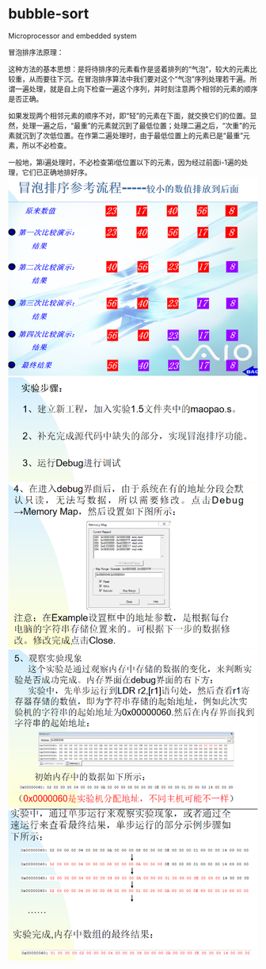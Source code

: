 # bubble-sort
Microprocessor and embedded system

冒泡排序法原理：

这种方法的基本思想：是将待排序的元素看作是竖着排列的“气泡”，较大的元素比较重，从而要往下沉。在冒泡排序算法中我们要对这个“气泡”序列处理若干遍。所谓一遍处理，就是自上向下检查一遍这个序列，并时刻注意两个相邻的元素的顺序是否正确。

如果发现两个相邻元素的顺序不对，即“轻”的元素在下面，就交换它们的位置。显然，处理一遍之后，“最重”的元素就沉到了最低位置；处理二遍之后，“次重”的元素就沉到了次低位置。在作第二遍处理时，由于最低位置上的元素已是“最重”元素，所以不必检查。

一般地，第i遍处理时，不必检查第i低位置以下的元素，因为经过前面i-1遍的处理，它们已正确地排好序。
![image](https://github.com/saint-000/bubble-sort/blob/master/images/1.PNG)
![image](https://github.com/saint-000/bubble-sort/blob/master/images/2.PNG)
![image](https://github.com/saint-000/bubble-sort/blob/master/images/3.PNG)
![image](https://github.com/saint-000/bubble-sort/blob/master/images/4.PNG)
![image](https://github.com/saint-000/bubble-sort/blob/master/images/5.PNG)
